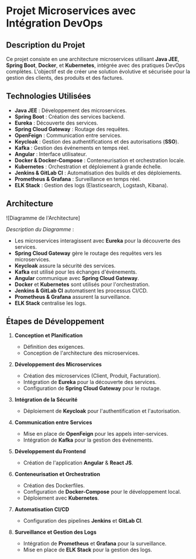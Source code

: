# Projet Microservices avec Intégration DevOps

## Description du Projet

Ce projet consiste en une architecture microservices utilisant **Java JEE**, **Spring Boot**, **Docker**, et **Kubernetes**, intégrée avec des pratiques DevOps complètes. L'objectif est de créer une solution évolutive et sécurisée pour la gestion des clients, des produits et des factures.

## Technologies Utilisées

- **Java JEE** : Développement des microservices.
- **Spring Boot** : Création des services backend.
- **Eureka** : Découverte des services.
- **Spring Cloud Gateway** : Routage des requêtes.
- **OpenFeign** : Communication entre services.
- **Keycloak** : Gestion des authentifications et des autorisations (**SSO**).
- **Kafka** : Gestion des événements en temps réel.
- **Angular** : Interface utilisateur.
- **Docker & Docker-Compose** : Conteneurisation et orchestration locale.
- **Kubernetes** : Orchestration et déploiement à grande échelle.
- **Jenkins & GitLab CI** : Automatisation des builds et des déploiements.
- **Prometheus & Grafana** : Surveillance en temps réel.
- **ELK Stack** : Gestion des logs (Elasticsearch, Logstash, Kibana).

## Architecture

![Diagramme de l'Architecture]


*Description du Diagramme* :
- Les microservices interagissent avec **Eureka** pour la découverte des services.
- **Spring Cloud Gateway** gère le routage des requêtes vers les microservices.
- **Keycloak** assure la sécurité des services.
- **Kafka** est utilisé pour les échanges d'événements.
- **Angular** communique avec **Spring Cloud Gateway**.
- **Docker** et **Kubernetes** sont utilisés pour l'orchestration.
- **Jenkins & GitLab CI** automatisent les processus CI/CD.
- **Prometheus & Grafana** assurent la surveillance.
- **ELK Stack** centralise les logs.

## Étapes de Développement

1. **Conception et Planification**
   - Définition des exigences.
   - Conception de l'architecture des microservices.

2. **Développement des Microservices**
   - Création des microservices (Client, Produit, Facturation).
   - Intégration de **Eureka** pour la découverte des services.
   - Configuration de **Spring Cloud Gateway** pour le routage.

3. **Intégration de la Sécurité**
   - Déploiement de **Keycloak** pour l'authentification et l'autorisation.

4. **Communication entre Services**
   - Mise en place de **OpenFeign** pour les appels inter-services.
   - Intégration de **Kafka** pour la gestion des événements.

5. **Développement du Frontend**
   - Création de l'application **Angular** & **React JS**.

6. **Conteneurisation et Orchestration**
   - Création des Dockerfiles.
   - Configuration de **Docker-Compose** pour le développement local.
   - Déploiement avec **Kubernetes**.

7. **Automatisation CI/CD**
   - Configuration des pipelines **Jenkins** et **GitLab CI**.

8. **Surveillance et Gestion des Logs**
   - Intégration de **Prometheus** et **Grafana** pour la surveillance.
   - Mise en place de **ELK Stack** pour la gestion des logs.


